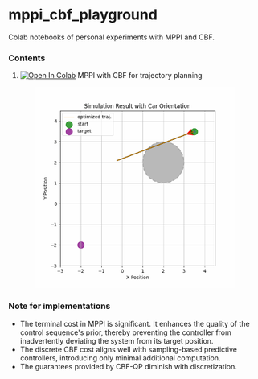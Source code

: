 # mppi_cbf_playground
Colab notebooks of personal experiments with MPPI and CBF.

### Contents
1. [![Open In Colab](https://colab.research.google.com/assets/colab-badge.svg)](https://colab.research.google.com/github/shaoanlu/mppi_cbf_playground/blob/main/bicycle_mppi_cbf_shielding.ipynb) MPPI with CBF for trajectory planning
<p align="center">
  <img src="mppi_anim.gif" width=400>
</p>


### Note for implementations
- The terminal cost in MPPI is significant. It enhances the quality of the control sequence's prior, thereby preventing the controller from inadvertently deviating the system from its target position.
- The discrete CBF cost aligns well with sampling-based predictive controllers, introducing only minimal additional computation.
- The guarantees provided by CBF-QP diminish with discretization.
